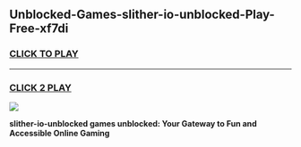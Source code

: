 
## Unblocked-Games-slither-io-unblocked-Play-Free-xf7di
<h3>
<a href="https://premium76.site?title=slither-io-unblocked&ref=23A">CLICK TO PLAY</a></h3>
<hr>

<h3>
<a href="https://premium76.site?title=slither-io-unblocked&ref=23A">CLICK 2 PLAY</a>
  
</h3>

<a href="https://premium76.site?title=slither-io-unblocked&ref=23A"><img src="https://clearcache.store/games.png"></a>


**slither-io-unblocked games unblocked: Your Gateway to Fun and Accessible Online Gaming**
